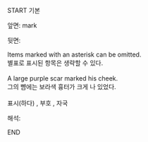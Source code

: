 START
기본

앞면:
mark


뒷면:
<div>Items marked with an asterisk can be omitted. </div><div>별표로 표시된 항목은 생략할 수 있다.</div><div><br></div><div><div> A large purple scar marked his cheek. </div><div>그의 뺨에는 보라색 흉터가 크게 나 있었다.</div></div><div><br></div><div>표시(하다) , 부호 , 자국</div>


해석:
<!--ID: 1746614454255-->
END
